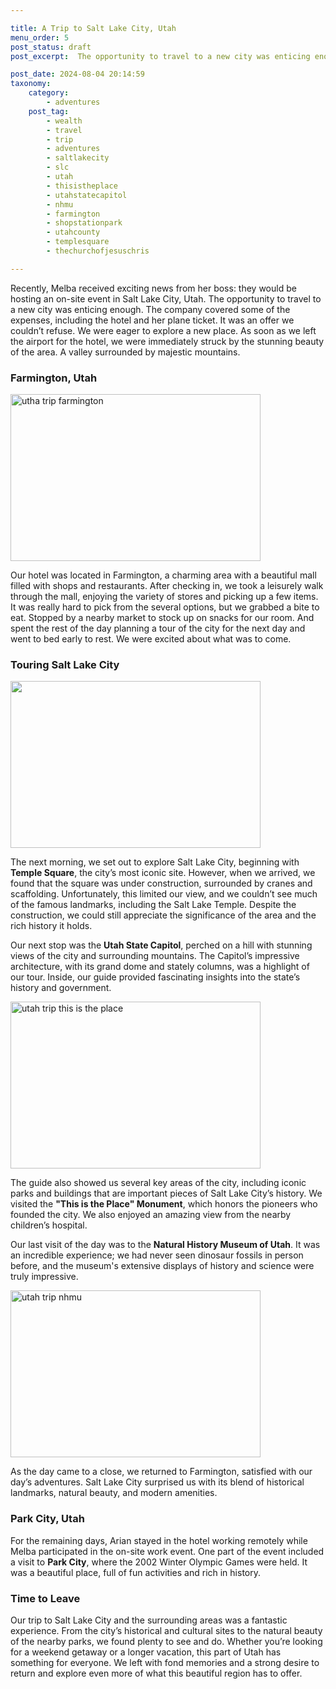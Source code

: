 ```yaml
---

title: A Trip to Salt Lake City, Utah
menu_order: 5
post_status: draft
post_excerpt:  The opportunity to travel to a new city was enticing enough. A trip to Salt Lake City, Utah, a valley surrounded by majestic mountains.

post_date: 2024-08-04 20:14:59
taxonomy:
    category:
        - adventures
    post_tag:
        - wealth
        - travel
        - trip
        - adventures
        - saltlakecity
        - slc
        - utah
        - thisistheplace
        - utahstatecapitol
        - nhmu
        - farmington
        - shopstationpark
        - utahcounty
        - templesquare
        - thechurchofjesuschris

---
```


Recently, Melba received exciting news from her boss: they would be hosting an on-site event in Salt Lake City, Utah. The opportunity to travel to a new city was enticing enough. The company covered some of the expenses, including the hotel and her plane ticket. It was an offer we couldn’t refuse. We were eager to explore a new place. As soon as we left the airport for the hotel, we were immediately struck by the stunning beauty of the area. A valley surrounded by majestic mountains.

### Farmington, Utah

<img class="alignleft wp-image-364" src="https://familyventurescafe.com/wp-content/uploads/2024/09/utah-trip-4-300x200.webp" alt="utha trip farmington" width="400" height="267" />

Our hotel was located in Farmington, a charming area with a beautiful mall filled with shops and restaurants. After checking in, we took a leisurely walk through the mall, enjoying the variety of stores and picking up a few items. It was really hard to pick from the several options, but we grabbed a bite to eat. Stopped by a nearby market to stock up on snacks for our room. And spent the rest of the day planning a tour of the city for the next day and went to bed early to rest. We were excited about what was to come.

### Touring Salt Lake City

<img class="alignright wp-image-368" src="https://familyventurescafe.com/wp-content/uploads/2024/09/utah-trip-1-1-300x200.webp" alt="" width="400" height="267" />

The next morning, we set out to explore Salt Lake City, beginning with **Temple Square**, the city’s most iconic site. However, when we arrived, we found that the square was under construction, surrounded by cranes and scaffolding. Unfortunately, this limited our view, and we couldn’t see much of the famous landmarks, including the Salt Lake Temple. Despite the construction, we could still appreciate the significance of the area and the rich history it holds.

Our next stop was the **Utah State Capitol**, perched on a hill with stunning views of the city and surrounding mountains. The Capitol’s impressive architecture, with its grand dome and stately columns, was a highlight of our tour. Inside, our guide provided fascinating insights into the state’s history and government.

<img class="alignleft wp-image-369" src="https://familyventurescafe.com/wp-content/uploads/2024/09/utah-trip-2-300x200.webp" alt="utah trip this is the place" width="400" height="267" />

The guide also showed us several key areas of the city, including iconic parks and buildings that are important pieces of Salt Lake City’s history. We visited the **"This is the Place" Monument**, which honors the pioneers who founded the city. We also enjoyed an amazing view from the nearby children’s hospital.

Our last visit of the day was to the **Natural History Museum of Utah**. It was an incredible experience; we had never seen dinosaur fossils in person before, and the museum's extensive displays of history and science were truly impressive.

<img class="wp-image-370 alignright" src="https://familyventurescafe.com/wp-content/uploads/2024/09/utah-trip-3-300x200.webp" alt="utah trip nhmu" width="400" height="267" />

As the day came to a close, we returned to Farmington, satisfied with our day’s adventures. Salt Lake City surprised us with its blend of historical landmarks, natural beauty, and modern amenities. 

### Park City, Utah

For the remaining days, Arian stayed in the hotel working remotely while Melba participated in the on-site work event. One part of the event included a visit to **Park City**, where the 2002 Winter Olympic Games were held. It was a beautiful place, full of fun activities and rich in history.

### Time to Leave

Our trip to Salt Lake City and the surrounding areas was a fantastic experience. From the city’s historical and cultural sites to the natural beauty of the nearby parks, we found plenty to see and do. Whether you’re looking for a weekend getaway or a longer vacation, this part of Utah has something for everyone. We left with fond memories and a strong desire to return and explore even more of what this beautiful region has to offer.


